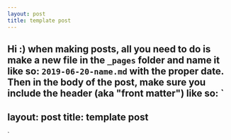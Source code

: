```yaml
---
layout: post
title: template post
---
```


Hi :) when making posts, all you need to do is make a new file in the `_pages` folder and name it like so: 
`2019-06-20-name.md` with the proper date. Then in the body of the post, make sure you include the header (aka "front matter") like so: 
`
---
layout: post
title: template post
---
`


